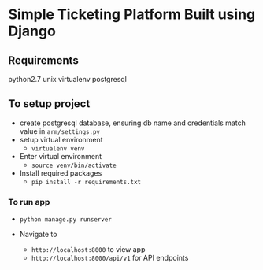 # Simple Ticketing Platform Built using Django

## Requirements
python2.7
unix
virtualenv
postgresql

## To setup project
* create postgresql database, ensuring db name and credentials match value in `arm/settings.py`
* setup virtual environment
  * `virtualenv venv`
* Enter virtual environment
  * `source venv/bin/activate`
* Install required packages
  * `pip install -r requirements.txt`

### To run app
* `python manage.py runserver`

* Navigate to 
  * `http://localhost:8000` to view app
  * `http://localhost:8000/api/v1` for API endpoints

